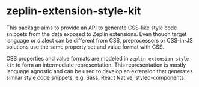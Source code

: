 # zeplin-extension-style-kit

This package aims to provide an API to generate CSS-like style code snippets from the data exposed to Zeplin extensions. Even though target language or dialect can be different from CSS, preprocessors or CSS-in-JS solutions use the same property set and value format with CSS.

CSS properties and value formats are modeled in `zeplin-extension-style-kit` to form an intermediate representation. This representation is mostly language agnostic and can be used to develop an extension that generates similar style code snippets, e.g. Sass, React Native, styled-components.
